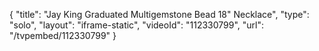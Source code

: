 {
    "title": "Jay King Graduated Multigemstone Bead 18\" Necklace",
    "type": "solo",
    "layout": "iframe-static",
    "videoId": "112330799",
    "url": "\/tvpembed\/112330799"
}